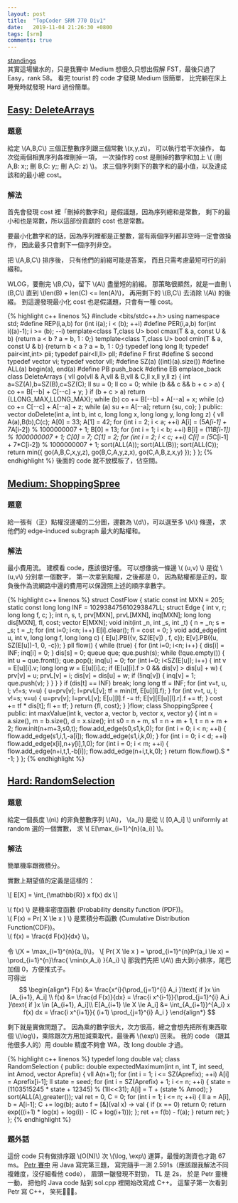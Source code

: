 ```yaml
---
layout: post
title:  "TopCoder SRM 770 Div1"
date:   2019-11-04 21:26:30 +0800
tags: [srm]
comments: true
---
```


[standings](https://community.topcoder.com/stat?c=round_stats_sorted&rd=17723&sr=51&er=100&nr=50&dn=1&sq=Round_Statistics_Data&sc=16&sd=asc)  
其實這場蠻水的，只是我賽中 Medium 想很久只想出假解 FST，最後只過了 Easy，rank 58。
看完 tourist 的 code 才發現 Medium 很簡單，
比完躺在床上睡覺時就發現 Hard 過份簡單。

## [Easy: DeleteArrays](https://community.topcoder.com/stat?c=problem_statement&pm=15738)  
### 題意
給定 \\(A,B,C\\) 三個正整數序列跟三個常數 \\(x,y,z\\)，
可以執行若干次操作，
每次從兩個相異序列各裡刪掉一項，
一次操作的 cost 是刪掉的數字和加上 \\( (刪 A,B: x;\; 刪 B,C: y;\; 刪 A,C: z)  \\)。
求三個序列剩下的數字和的最小值，以及達成該和的最小總 cost。

### 解法
首先會發現 cost 裡「刪掉的數字和」是假議題，因為序列總和是常數，
剩下的最小和也是常數，所以這部份貢獻的 cost 也是常數。

要最小化數字和的話，因為序列裡都是正整數，當有兩個序列都非空時一定會做操作，
因此最多只會剩下一個序列非空。

把 \\(A,B,C\\) 排序後，
只有他們的前綴可能是答案，
而且只需考慮最短可行的前綴和。

WLOG，要刪完 \\(B,C\\)，留下 \\(A\\) 盡量短的前綴。
那策略很顯然，就是一直刪 \\(B,C\\) 直到 \\(len(B) + len(C) <= len(A)\\)，
再用剩下的 \\(B,C\\) 去消除 \\(A\\) 的後綴。
到這邊發現最小化 cost 也是假議題，只會有一種 cost。

{% highlight c++ linenos %}
#include <bits/stdc++.h>
using namespace std;
#define REP(i,a,b) for (int i(a); i < (b); ++i)
#define PER(i,a,b) for(int i((a)-1); i >= (b); --i)
template<class T,class U>
bool cmax(T & a, const U & b) {return a < b ? a = b, 1 : 0;}
template<class T,class U>
bool cmin(T & a, const U & b) {return b < a ? a = b, 1 : 0;}
typedef long long ll;
typedef pair<int,int> pii;
typedef pair<ll,ll> pll;
#define F first
#define S second
typedef vector<int> vi;
typedef vector<ll> vll;
#define SZ(a) ((int)(a).size())
#define ALL(a) begin(a), end(a)
#define PB push_back
#define EB emplace_back
class DeleteArrays {
    vll go(vll & A,vll & B,vll & C,ll x,ll y,ll z)
    {
        int a=SZ(A),b=SZ(B),c=SZ(C);
        ll su = 0;
        ll co = 0;
        while (b && c && b + c > a) {
            co += B[--b] + C[--c] + y;
        }
        if (b + c > a)
            return {LLONG_MAX,LLONG_MAX};
        while (b) co += B[--b] + A[--a] + x;
        while (c) co += C[--c] + A[--a] + z;
        while (a) su += A[--a];
        return {su, co};
    }
    public:
    vector<long long> doDelete(int a, int b, int c, long long x, long long y, long long z) {
        vll A(a),B(b),C(c);
        A[0] = 33;
        A[1] = 42;
        for (int i = 2; i < a; ++i)
            A[i] = (5*A[i-1] + 7*A[i-2]) % 1000000007 + 1;
        B[0] = 13;
        for (int i = 1; i < b; ++i)
            B[i] = (11*B[i-1]) % 1000000007 + 1;
        C[0] = 7;
        C[1] = 2;
        for (int i = 2; i < c; ++i)
                C[i] = (5*C[i-1] + 7*C[i-2]) % 1000000007 + 1;
        sort(ALL(A));
        sort(ALL(B));
        sort(ALL(C));
        return min({
            go(A,B,C,x,y,z),
            go(B,C,A,y,z,x),
            go(C,A,B,z,x,y)
            });
    }
};
{% endhighlight %}
後面的 code 就不放模板了，佔空間。

## [Medium: ShoppingSpree](https://community.topcoder.com/stat?c=problem_statement&pm=15702)  
### 題意
給一張有（正）點權沒邊權的二分圖，邊數為 \\(d\\)，可以選至多 \\(k\\) 條邊，
求他們的 edge-induced subgraph 最大的點權和。

### 解法
最小費用流。
建模看 code，應該很好懂。
可以想像挑一條邊 \\( (u,v) \\) 是從 \\(u,v\\) 分別拿一個數字，
第一次拿到點權，之後都是 0，
因為點權都是正的，取負後作為流網路中邊的費用可以保證照上述的順序拿數字。

{% highlight c++ linenos %}
struct CostFlow {
	static const int MXN = 205;
	static const long long INF = 102938475610293847LL;
	struct Edge {
		int v, r;
		long long f, c;
	};
	int n, s, t, prv[MXN], prvL[MXN], inq[MXN];
	long long dis[MXN], fl, cost;
	vector<Edge> E[MXN];
	void init(int _n, int _s, int _t) {
		n = _n; s = _s; t = _t;
		for (int i=0; i<n; i++) E[i].clear();
		fl = cost = 0;
	}
	void add_edge(int u, int v, long long f, long long c) {
		E[u].PB({v, SZ(E[v])  , f,  c});
		E[v].PB({u, SZ(E[u])-1, 0, -c});
	}
	pll flow() {
        while (true) {
            for (int i=0; i<n; i++) {
                dis[i] = INF;
                inq[i] = 0;
            }
            dis[s] = 0;
			queue<int> que;
			que.push(s);
			while (!que.empty()) {
				int u = que.front(); que.pop();
				inq[u] = 0;
				for (int i=0; i<SZ(E[u]); i++) {
					int v = E[u][i].v;
					long long w = E[u][i].c;
					if (E[u][i].f > 0 && dis[v] > dis[u] + w) {
						prv[v] = u; prvL[v] = i;
						dis[v] = dis[u] + w;
						if (!inq[v]) {
							inq[v] = 1;
							que.push(v);
						}
					}
				}
			}
			if (dis[t] == INF) break;
			long long tf = INF;
			for (int v=t, u, l; v!=s; v=u) {
				u=prv[v]; l=prvL[v];
				tf = min(tf, E[u][l].f);
			}
			for (int v=t, u, l; v!=s; v=u) {
				u=prv[v]; l=prvL[v];
				E[u][l].f -= tf;
				E[v][E[u][l].r].f += tf;
			}
			cost += tf * dis[t];
			fl += tf;
		}
		return {fl, cost};
	}
}flow;
class ShoppingSpree {
    public:
    int maxValue(int k, vector<int> a, vector<int> b, vector<int> x, vector<int> y) {
        int n = a.size(), m = b.size(), d = x.size();
        int s0 = n + m, s1 = n + m + 1, t = n + m + 2;
        flow.init(n+m+3,s0,t);
        flow.add_edge(s0,s1,k,0);
        for (int i = 0; i < n; ++i) {
            flow.add_edge(s1,i,1,-a[i]);
            flow.add_edge(s1,i,k,0);
        }
        for (int i = 0; i < d; ++i)
            flow.add_edge(x[i],n+y[i],1,0);
        for (int i = 0; i < m; ++i) {
            flow.add_edge(n+i,t,1,-b[i]);
            flow.add_edge(n+i,t,k,0);
        }
        return flow.flow().S * -1;
    }
};
{% endhighlight %}

## [Hard: RandomSelection](https://community.topcoder.com/stat?c=problem_statement&pm=15687)
### 題意
給定一個長度 \\(n\\) 的非負整數序列 \\(A\\)，
\\(a_i\\) 是從 \\( [0,A_i] \\) uniformly at random 選的一個實數，
求 \\( E[\max_{i=1}^{n}(a_i)] \\)。

### 解法
簡單機率跟微積分。

實數上期望值的定義是這樣的：

\\[ E[X] = \int_{\mathbb{R}} x f(x) dx \\]

\\( f(x) \\) 是機率密度函數 (Probability density function (PDF))。  
\\( F(x) = Pr( X \le x ) \\) 是累積分布函數 (Cumulative Distribution Function(CDF))。  
\\( f(x) = \frac{d F(x)}{dx} \\)。


令 \\(X = \max_{i=1}^{n}(a_i)\\)。
\\[ Pr( X \le x ) = \prod_{i=1}^{n}Pr(a_i \le x) = \prod_{i=1}^{n}\frac{ \min(x,A_i) }{A_i} \\]
那我們先把 \\(A\\) 由大到小排序，尾巴加個 0，方便推式子。  
可得出  
$$
\begin{align*}
F(x) &= \frac{x^i}{\prod_{j=1}^{i} A_i }\text{ if }x \in [A_{i+1}, A_i] \\
f(x) &= \frac{d F(x)}{dx} = \frac{i x^{i-1}}{\prod_{j=1}^{i} A_i }\text{ if }x \in [A_{i+1}, A_i]\\
E[A_{i+1} \le X \le A_i] &= \int_{A_{i+1}}^{A_i} x f(x) dx = \frac{i x^{i+1}}{ (i+1) \prod_{j=1}^{i} A_i }
\end{align*}
$$

剩下就是實做問題了。
因為乘的數字很大，次方很高，總之會想先把所有東西取個 \\(\log\\)，乘除跟次方用加減乘取代，最後再 \\(\exp\\) 回來。
我的 code （跟其他很多人的）用 double 精度不夠會 WA，改 long double 才過。



{% highlight c++ linenos %}
typedef long double val;
class RandomSelection {
    public:
    double expectedMaximum(int n, int T, int seed, int Amod, vector<int> Aprefix) {
        vll A(n+1);
        for (int i = 1; i <= SZ(Aprefix); ++i)
            A[i] = Aprefix[i-1];
        ll state = seed;
        for (int i = SZ(Aprefix) + 1; i <= n; ++i) {
            state = (1103515245 * state + 12345) % (1ll<<31);
            A[i] = T + (state % Amod);
        }
        sort(ALL(A),greater<ll>());
        val ret = 0, C = 0;
        for (int i = 1; i <= n; ++i) {
            ll a = A[i], b = A[i-1];
            C += log(b);
            auto f = [&](val x) -> val {
                if (x == 0)
                    return 0;
                return exp(((i+1) * log(x) + log(i)) - (C + log(i+1)));
            };
            ret += f(b) - f(a);
        }
        return ret;
    }
};
{% endhighlight %}

### 題外話
這份 code 只有做排序跟 \\(O(N)\\) 次 \\(\log, \exp\\) 運算，最慢的測資也才跑 67 ms。
[Petr 賽中](https://youtu.be/3oIrxt5Btvc?t=4160) 用 Java 寫完第三題，
寫完隨手一測 2.591s（應該跟我解法不同複雜度，沒仔細看他 code），
眉頭一皺發現不對勁，
TL 是 2s，
於是 Petr 靈機一動，
把他的 Java code 貼到 sol.cpp 裡開始改寫成 C++。
這輩子第一次看到 Petr 寫 C++，
笑死🤣🤣🤣。
